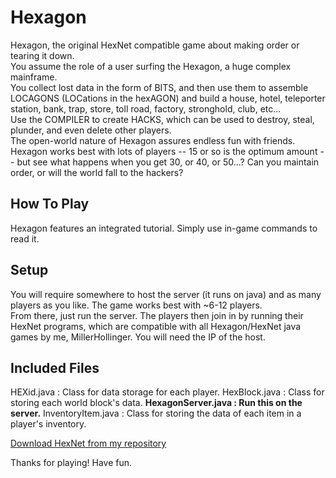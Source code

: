 # Hexagon
Hexagon, the original HexNet compatible game about making order or tearing it down.  
You assume the role of a user surfing the Hexagon, a huge complex mainframe.  
You collect lost data in the form of BITS, and then use them to assemble LOCAGONS (LOCations in the hexAGON) and build a house, hotel, teleporter station, bank, trap, store, toll road, factory, stronghold, club, etc...  
Use the COMPILER to create HACKS, which can be used to destroy, steal, plunder, and even delete other players.  
The open-world nature of Hexagon assures endless fun with friends. Hexagon works best with lots of players -- 15 or so is the optimum amount -- but see what happens when you get 30, or 40, or 50...? Can you maintain order, or will the world fall to the hackers?  

## How To Play
Hexagon features an integrated tutorial. Simply use in-game commands to read it.

## Setup
You will require somewhere to host the server (it runs on java) and as many players as you like. The game works best with ~6-12 players.  
From there, just run the server. The players then join in by running their HexNet programs, which are compatible with all Hexagon/HexNet java games by me, MillerHollinger. You will need the IP of the host.

## Included Files
HEXid.java : Class for data storage for each player.
HexBlock.java : Class for storing each world block's data.
**HexagonServer.java : Run this on the server.**
InventoryItem.java : Class for storing the data of each item in a player's inventory.

[Download HexNet from my repository](https://github.com/MillerHollinger/HexNet)

Thanks for playing! Have fun.
